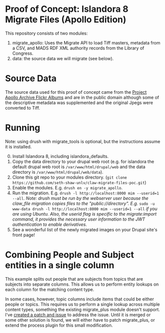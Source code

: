 # Proof of Concept: Islandora 8 Migrate Files (Apollo Edition)

This repository consists of two modules:

1. migrate_apollo: Uses the Migrate API to load Tiff masters, metadata from a CSV, and MADS RDF XML authority records from the Library of Congress.
2. data: the source data we will migrate (see below).

# Source Data

The source data used for this proof of concept came from the [Project Apollo Archive Flickr Albums](https://www.flickr.com/photos/projectapolloarchive/albums) and are in the public domain although some of the descriptive metadata was supplemented and the original Jpegs were converted to Tiff.

# Running

Note: using drush with migrate_tools is optional, but the instructions assume it is installed.

0. Install Islandora 8, including islandora_defaults.
0. Copy the data directory to your drupal web root (e.g. for islandora the default drupal web root is `/var/www/html/drupal/web` and the data directory is `/var/www/html/drupal/web/data`).
0. Clone this git repo to your modules directory. (`git clone https://github.com/seth-shaw-unlv/claw-migrate-files-poc.git`)
0. Enable the modules. E.g. `drush en -y migrate_apollo`.
0. Run the migration. E.g. `drush -l http://localhost:8000 mim --userid=1 --all`. *Note: drush must be run by the webserver user because the claw_file migration copies files to the "public://directory". E.g.* `sudo -u www-data drush -l http://localhost:8000 mim --userid=1 --all` *if you are using Ubuntu. Also, the userid flag is specific to the migrate:import command, it provides the necessary user information to the JWT authentication to enable derivatives.*
0. See a wonderful list of the newly migrated images on your Drupal site's front page!

# Combining People and Subject entities in a single column

This example splits out people that are subjects from topics that are subjects
into separate columns. This allows us to perform entity lookups on each column
for the matching content type.

In some cases, however, topic columns include items that could be either people or topics.
This requires us to perform a single lookup across multiple content types,
something the existing migrate_plus module doesn't support. I've
[created a patch and issue](https://www.drupal.org/project/migrate_plus/issues/2960251) to address the issue.
Until it is merged or some other solution is found, we will either have to
patch migrate_plus, or extend the process plugin for this small modification.
